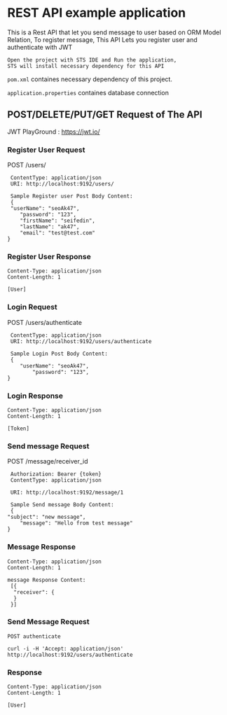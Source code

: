 # REST API example application

This is a Rest API that let you send message to user based on ORM Model Relation, 
To register message, This API Lets you register user and authenticate with JWT

    Open the project with STS IDE and Run the application,
    STS will install necessary dependency for this API 

`pom.xml` containes necessary dependency of this project.

`application.properties` containes database connection

## POST/DELETE/PUT/GET Request of The API

JWT PlayGround : https://jwt.io/

### Register User Request

POST /users/
   
     ContentType: application/json 
     URI: http://localhost:9192/users/   
     
     Sample Register user Post Body Content:
     {    
	 "userName": "seoAk47",
        "password": "123",
        "firstName": "seifedin",
        "lastName": "ak47",
        "email": "test@test.com"    
    }
   
### Register User Response

    Content-Type: application/json
    Content-Length: 1

    [User]
    
 
### Login Request

POST /users/authenticate
   
     ContentType: application/json 
     URI: http://localhost:9192/users/authenticate  
     
     Sample Login Post Body Content:
     {    
	    "userName": "seoAk47",
            "password": "123",  
    }
   
### Login Response

    Content-Type: application/json
    Content-Length: 1

    [Token]

### Send message Request

POST /message/receiver_id

     Authorization: Bearer {token}
     ContentType: application/json 
     
     URI: http://localhost:9192/message/1 
     
     Sample Send message Body Content:
     {  
	"subject": "new message",
        "message": "Hello from test message"
    }
   
### Message Response

    Content-Type: application/json
    Content-Length: 1

    message Response Content:
     [{
      "receiver": {
      }
     }]



### Send Message Request

`POST authenticate`

    curl -i -H 'Accept: application/json' http://localhost:9192/users/authenticate

### Response

    Content-Type: application/json
    Content-Length: 1

    [User]
